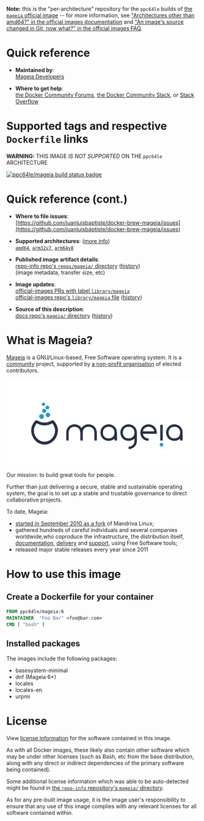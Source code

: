 <!--

********************************************************************************

WARNING:

    DO NOT EDIT "mageia/README.md"

    IT IS AUTO-GENERATED

    (from the other files in "mageia/" combined with a set of templates)

********************************************************************************

-->

**Note:** this is the "per-architecture" repository for the `ppc64le` builds of [the `mageia` official image](https://hub.docker.com/_/mageia) -- for more information, see ["Architectures other than amd64?" in the official images documentation](https://github.com/docker-library/official-images#architectures-other-than-amd64) and ["An image's source changed in Git, now what?" in the official images FAQ](https://github.com/docker-library/faq#an-images-source-changed-in-git-now-what).

# Quick reference

-	**Maintained by**:  
	[Mageia Developers](https://github.com/juanluisbaptiste/docker-brew-mageia)

-	**Where to get help**:  
	[the Docker Community Forums](https://forums.docker.com/), [the Docker Community Slack](http://dockr.ly/slack), or [Stack Overflow](https://stackoverflow.com/search?tab=newest&q=docker)

# Supported tags and respective `Dockerfile` links

**WARNING:** THIS IMAGE *IS NOT SUPPORTED* ON THE `ppc64le` ARCHITECTURE

[![ppc64le/mageia build status badge](https://img.shields.io/jenkins/s/https/doi-janky.infosiftr.net/job/multiarch/job/ppc64le/job/mageia.svg?label=ppc64le/mageia%20%20build%20job)](https://doi-janky.infosiftr.net/job/multiarch/job/ppc64le/job/mageia/)

# Quick reference (cont.)

-	**Where to file issues**:  
	[https://github.com/juanluisbaptiste/docker-brew-mageia/issues](https://github.com/juanluisbaptiste/docker-brew-mageia/issues)

-	**Supported architectures**: ([more info](https://github.com/docker-library/official-images#architectures-other-than-amd64))  
	[`amd64`](https://hub.docker.com/r/amd64/mageia/), [`arm32v7`](https://hub.docker.com/r/arm32v7/mageia/), [`arm64v8`](https://hub.docker.com/r/arm64v8/mageia/)

-	**Published image artifact details**:  
	[repo-info repo's `repos/mageia/` directory](https://github.com/docker-library/repo-info/blob/master/repos/mageia) ([history](https://github.com/docker-library/repo-info/commits/master/repos/mageia))  
	(image metadata, transfer size, etc)

-	**Image updates**:  
	[official-images PRs with label `library/mageia`](https://github.com/docker-library/official-images/pulls?q=label%3Alibrary%2Fmageia)  
	[official-images repo's `library/mageia` file](https://github.com/docker-library/official-images/blob/master/library/mageia) ([history](https://github.com/docker-library/official-images/commits/master/library/mageia))

-	**Source of this description**:  
	[docs repo's `mageia/` directory](https://github.com/docker-library/docs/tree/master/mageia) ([history](https://github.com/docker-library/docs/commits/master/mageia))

# What is Mageia?

[Mageia](http://www.mageia.org) is a GNU/Linux-based, Free Software operating system. It is a [community](https://www.mageia.org/en/community/) project, supported by [a non-profit organisation](https://www.mageia.org/en/about/#mageia.org) of elected contributors.

![logo](https://raw.githubusercontent.com/docker-library/docs/ab6a17739272608c925f896ecf1c8feb18f0ec1a/mageia/logo.png)

Our mission: to build great tools for people.

Further than just delivering a secure, stable and sustainable operating system, the goal is to set up a stable and trustable governance to direct collaborative projects.

To date, Mageia:

-	[started in September 2010 as a fork](https://www.mageia.org/en/about/2010-sept-announcement.html) of Mandriva Linux;
-	gathered hundreds of careful individuals and several companies worldwide,who coproduce the infrastructure, the distribution itself, [documentation](https://wiki.mageia.org/), [delivery](https://www.mageia.org/en/downloads/) and [support](https://www.mageia.org/en/support/), using Free Software tools;
-	released major stable releases every year since 2011

# How to use this image

## Create a Dockerfile for your container

```dockerfile
FROM ppc64le/mageia:6
MAINTAINER  "Foo Bar" <foo@bar.com>
CMD [ "bash" ]
```

## Installed packages

The images include the following packages:

-	basesystem-minimal
-	dnf (Mageia 6+)
-	locales
-	locales-en
-	urpmi

# License

View [license information](https://www.mageia.org/en/about/license/) for the software contained in this image.

As with all Docker images, these likely also contain other software which may be under other licenses (such as Bash, etc from the base distribution, along with any direct or indirect dependencies of the primary software being contained).

Some additional license information which was able to be auto-detected might be found in [the `repo-info` repository's `mageia/` directory](https://github.com/docker-library/repo-info/tree/master/repos/mageia).

As for any pre-built image usage, it is the image user's responsibility to ensure that any use of this image complies with any relevant licenses for all software contained within.
